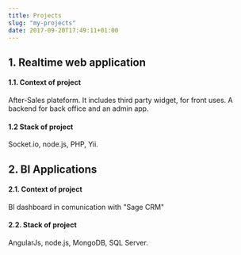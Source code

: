 ```yaml
---
title: Projects
slug: "my-projects"
date: 2017-09-20T17:49:11+01:00
---
```


## 1. Realtime web application ##

#### 1.1. Context of project ####
After-Sales plateform. It includes third party widget, for front uses. A backend for back office and an admin app.


#### 1.2 Stack of project ####


Socket.io, node.js, PHP, Yii.


## 2. BI Applications ##


#### 2.1. Context of project ###

BI dashboard in comunication with "Sage CRM"

#### 2.2. Stack of project ###

AngularJs, node.js, MongoDB, SQL Server.
